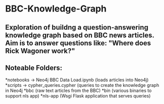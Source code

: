# BBC-Knowledge-Graph

## Exploration of buildng a question-answering knowledge graph based on BBC news articles. Aim is to answer questions like: "Where does Rick Wagoner work?"

## Noteable Folders:
*notebooks -> Neo4j BBC Data Load.ipynb (loads articles into Neo4j)
*scripts -> cypher_queries.cypher (queries to create the knowledge graph in Neo4j
*bbc (raw text articles from the BBC)
*bin (various binaries to support nls app)
*nls-app (Wsgi Flask application that serves queries)
